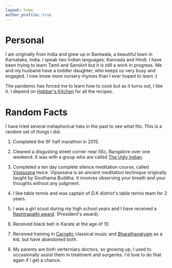 ```yaml
---
layout: home 
author_profile: true
---
```

<h1> Personal </h1>
I am originally from India and grew up in Bantwala, a beautiful town in Karnataka, India. I 
speak two Indian languages: Kannada and Hindi. I have been trying to learn Tamil and Sanskrit
but it is still a work in progress. Me and my husband have a toddler daughter, who keeps us 
very busy and engaged. I now know more nursery rhymes than I ever hoped to learn :) 

The pandemic has forced me to learn how to cook but as it turns out, I like it. I depend on 
[Hebbar's Kitchen] for all the recipes.  

# Random Facts
I have tried several metaphorical hats in the past to see what fits. This is a random
set of things I did.
  
   1) Completed the SF half marathon in 2015.

   2) Cleaned a disgusting street corner near IISc, Bangalore over one weekend. It was with a group who are called [The Ugly Indian].
    
   3) Completed a ten day complete silence meditation course, called [Vipassana] twice. Vipassana is an ancient 
   meditation technique originally taught by Gouthama Buddha. It involves observing your breath and your thoughts without
   any judgment.

   4) I like table tennis and was captain of D.K district's table tennis team for 2 years.
   
   5) I was a girl scout during my  high school years and I have received a [Rashtrapathi award]. (President's award).
   
   6) Received black belt in Karate at the age of 10.
   
   7) Received training in [Carnatic] classical music and [Bharathanatyam] as a kid, but have abandoned both.
    
   8) My parents are both verterniary doctors, so growing up, I used to occasionally assist them in treatment and surgeries. I'd
   love to do that again if I get a chance.


[Hebbar's Kitchen]: https://hebbarskitchen.com/ 
[The Ugly Indian]: https://en.wikipedia.org/wiki/The_Ugly_Indian
[Vipassana]: https://www.dhamma.org/
[Rashtrapathi award]: https://en.wikipedia.org/wiki/Rashtrapati_Award
[Carnatic]: https://en.wikipedia.org/wiki/Carnatic_music
[Bharathanatyam]: https://en.wikipedia.org/wiki/Bharatanatyam

